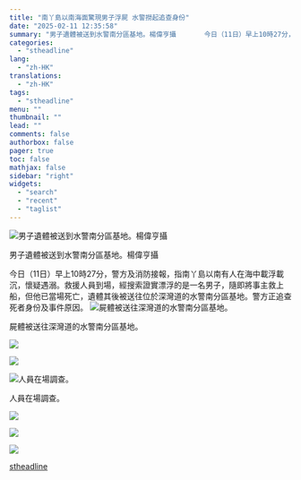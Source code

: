 ```yaml
---
title: "南丫島以南海面驚現男子浮屍 水警撈起追查身份"
date: "2025-02-11 12:35:58"
summary: "男子遺體被送到水警南分區基地。楊偉亨攝       今日（11日）早上10時27分，警方及消..."
categories:
  - "stheadline"
lang:
  - "zh-HK"
translations:
  - "zh-HK"
tags:
  - "stheadline"
menu: ""
thumbnail: ""
lead: ""
comments: false
authorbox: false
pager: true
toc: false
mathjax: false
sidebar: "right"
widgets:
  - "search"
  - "recent"
  - "taglist"
---
```


![男子遺體被送到水警南分區基地。楊偉亨攝](https://image.stheadline.com/f/680p0/0x0/100/none/a711a476921b06edd930773b6105893b/stheadline/inewsmedia/20250211/_2025021112265665052.jpg)

男子遺體被送到水警南分區基地。楊偉亨攝




今日（11日）早上10時27分，警方及消防接報，指南丫島以南有人在海中載浮載沉，懷疑遇溺。救援人員到場，經搜索證實漂浮的是一名男子，隨即將事主救上船，但他已當場死亡，遺體其後被送往位於深灣道的水警南分區基地。警方正追查死者身份及事件原因。
 ![屍體被送往深灣道的水警南分區基地。](https://image.hkhl.hk/f/1024p0/0x0/100/none/a2c36d8c92e088d98fb26a58a651fadc/2025-02/KakaoTalk_20250211_121551273.jpg)


屍體被送往深灣道的水警南分區基地。



 ![](https://image.hkhl.hk/f/1024p0/0x0/100/none/871ec8ac212b63889f9e9a356fda495c/2025-02/KakaoTalk_20250211_121631497.jpg)




 ![](https://image.hkhl.hk/f/1024p0/0x0/100/none/a0642f2215a8a76c72af810267c5e3ab/2025-02/KakaoTalk_20250211_121631497_01.jpg)




 ![人員在場調查。](https://image.hkhl.hk/f/1024p0/0x0/100/none/665d378b30d4539dea6dd3aea1458b3c/2025-02/KakaoTalk_20250211_121742500.jpg)


人員在場調查。



 ![](https://image.hkhl.hk/f/1024p0/0x0/100/none/ecf4a435861e23285b0b345a486029d9/2025-02/KakaoTalk_20250211_121742500_01.jpg)




 ![](https://image.hkhl.hk/f/1024p0/0x0/100/none/3fa1d7b3be66169a4d59e3c03a3debb3/2025-02/KakaoTalk_20250211_121742500_02.jpg)




 ![](https://image.hkhl.hk/f/1024p0/0x0/100/none/4b456040d9f02299cea9398678995ff6/2025-02/KakaoTalk_20250211_121742500_03.jpg)

[stheadline](https://std.stheadline.com/realtime/article/2052080/即時-港聞-南丫島以南海面驚現男子浮屍-水警撈起追查身份)
